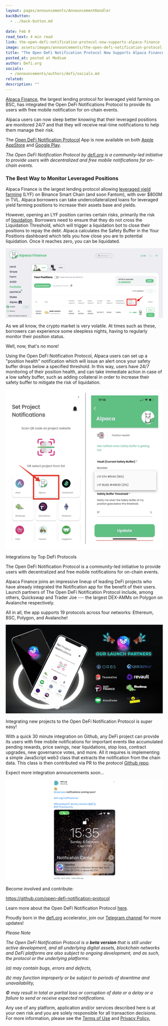 ```yaml
---
layout: pages/announcements/AnnouncementHandler
backButton:
  - ../back-button.md

date: Feb 9
read_text: 4 min read
link: the-open-defi-notification-protocol-now-supports-alpaca-finance
image: assets/images/announcements/the-open-defi-notification-protocol-now-supports-alpaca-finance/main.jpeg
title: "The Open DeFi Notification Protocol Now Supports Alpaca Finance"
posted_at: posted at Medium
author: Defi.org
socials:
  - /announcements/authors/defi/socials.md
related:
description: ""
---
```


[Alpaca Finance](https://www.alpacafinance.org/), ​​the largest lending protocol for leveraged yield farming on BSC, has integrated the Open DeFi Notifications Protocol to provide its users with free mobile notification for on-chain events.

Alpaca users can now sleep better knowing that their leveraged positions are monitored 24/7 and that they will receive real-time notifications to help them manage their risk.

The [Open DeFi Notification Protocol](https://defi.org/notifications/) App is now available on both [Apple AppStore](https://apps.apple.com/il/app/defi-notifications/id1588243632) and [Google Play](https://play.google.com/store/apps/details?id=com.orbs.openDefiNotificationsApp).

_The Open DeFi Notification Protocol by _[_defi.org_](https://defi.org/)_ is a community-led initiative to provide users with decentralized and free mobile notifications for on-chain events._

### The Best Way to Monitor Leveraged Positions

Alpaca Finance is the largest lending protocol allowing [leveraged yield farming](https://docs.alpacafinance.org/our-protocol-1/step-by-step-guide/farm) (LYF) on Binance Smart Chain (and soon Fantom), with over $800M in TVL. Alpaca borrowers can take undercollateralized loans for leveraged yield farming positions to increase their assets base and yields.

However, opening an LYF position carries certain risks, primarily the risk of [liquidation](https://docs.alpacafinance.org/our-protocol-1/liquidation). Borrowers need to ensure that they do not cross the Liquidation Threshold, which will trigger a liquidation bot to close their positions to repay the debt. Alpaca calculates the Safety Buffer in the Your Positions dashboard which tells you how close you are to potential liquidation. Once it reaches zero, you can be liquidated.

![](/assets/images/announcements/the-open-defi-notification-protocol-now-supports-alpaca-finance/2.png)

As we all know, the crypto market is very volatile. At times such as these, borrowers can experience some sleepless nights, having to regularly monitor their position status.

Well, now, that's no more!

Using the Open DeFi Notification Protocol, Alpaca users can set up a "position health" notification which will issue an alert once your safety buffer drops below a specified threshold. In this way, users have 24/7 monitoring of their position health, and can take immediate action in case of a low safety buffer, such as adding collateral in order to increase their safety buffer to mitigate the risk of liquidation.

![](/assets/images/announcements/the-open-defi-notification-protocol-now-supports-alpaca-finance/3.png)

Integrations by Top DeFi Protocols

The Open DeFi Notification Protocol is a community-led initiative to provide users with decentralized and free mobile notifications for on-chain events.

Alpaca Finance joins an impressive lineup of leading DeFi projects who have already integrated the Notification app for the benefit of their users. Launch partners of The Open DeFi Notification Protocol include, among others, Quickswap and Trader Joe --- the largest DEX-AMMs on Polygon on Avalanche respectively.

All in all, the app supports 19 protocols across four networks: Ethereum, BSC, Polygon, and Avalanche!

![](/assets/images/announcements/the-open-defi-notification-protocol-now-supports-alpaca-finance/4.jpeg)

Integrating new projects to the Open DeFi Notification Protocol is super easy!

With a quick 30 minute integration on Github, any DeFi project can provide its users with free mobile notifications for important events like accumulated pending rewards, price swings, near liquidations, stop loss, contract upgrades, new governance votes, and more. All it requires is implementing a simple JavaScript web3 class that extracts the notification from the chain data. This class is then contributed via PR to the protocol [Github repo](https://github.com/open-defi-notification-protocol/projects).

Expect more integration announcements soon...

![](/assets/images/announcements/the-open-defi-notification-protocol-now-supports-alpaca-finance/5.png)

Become involved and contribute:

<https://github.com/open-defi-notification-protocol>

Learn more about the Open DeFi Notification Protocol [here](https://medium.com/@defiorg/introducing-open-defi-notification-protocol-95a8712a94e0).

Proudly born in the [defi.org](http://defi.org/) accelerator, join our [Telegram channel](https://t.me/defiorg) for more updates!

_Please Note_

_The Open DeFi Notification Protocol is a **beta version** that is still under active development, and all underlying digital assets, blockchain networks and DeFi platforms are also subject to ongoing development, and as such, the protocol or the underlying platforms:_

_(a) may contain bugs, errors and defects,_

_(b) may function improperly or be subject to periods of downtime and unavailability,_

_© may result in total or partial loss or corruption of data or a delay or a failure to send or receive expected notifications._

Any use of any platform, application and/or services described here is at your own risk and you are solely responsible for all transaction decisions. For more information, please see the [Terms of Use](https://defi.org/defi-notifications-terms-of-use/index.html) and [Privacy Policy.](https://defi.org/defi-notifications-privacy-policy/index.html)
